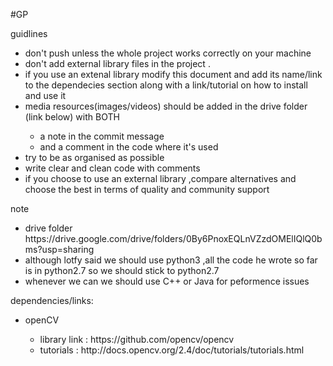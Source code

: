 #GP 
</li>
guidlines </li>
<ul>
	<li> don't push unless the whole project works correctly on your machine </li>
	<li> don't add external library files in the project . </li>
	<li> if you use an extenal library modify this document and add its name/link to the dependecies section along with a link/tutorial on how to install and use it </li>
	<li> media resources(images/videos) should be added in the drive folder (link below) with BOTH  </li>
	<ul>
		<li> a note in the commit message </li>
		<li> and a comment in the code where it's used </li>
	</ul>
	<li> try to be as organised as possible </li>
	<li> write clear and clean code with comments </li>
	<li> if you choose to use an external library ,compare alternatives and choose the best in terms of quality and community support </li>
</ul>

note
<ul>
	<li> drive folder https://drive.google.com/drive/folders/0By6PnoxEQLnVZzdOMElIQlQ0bms?usp=sharing </li>
	<li> although lotfy said we should use python3 ,all the code he wrote so far is in python2.7 so we should stick to python2.7 </li>	
	<li> whenever we can we should use C++ or Java for peformence issues</li>
</ul>


dependencies/links:
<ul>
	<li> openCV  </li>
	<ul>
		<li> library link : https://github.com/opencv/opencv </li>
		<li> tutorials : http://docs.opencv.org/2.4/doc/tutorials/tutorials.html </li>			
	</ul>
</ul>
